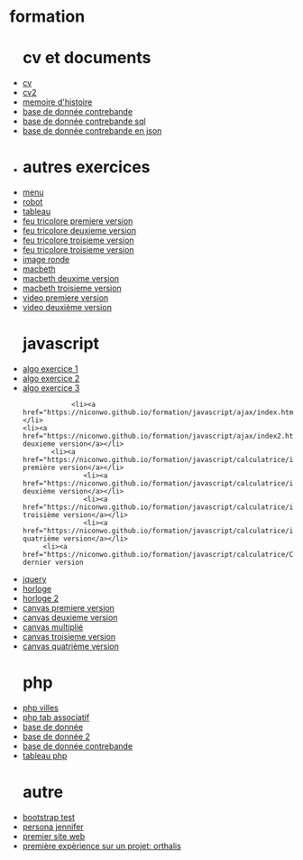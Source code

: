 # formation
<html lang="en">
<head>
    <meta charset="UTF-8">
    <meta name="viewport" content="width=device-width, initial-scale=1.0">
    <meta http-equiv="X-UA-Compatible" content="ie=edge">
    <title>Document</title>
</head>
<body>
    <ul>
        <h1>cv et documents</h1>
    <li><a href="https://niconwo.github.io/formation/cv/">cv</a></li>
        <li><a href="https://niconwo.github.io/formation/cv2/">cv2</a></li>
        <li><a href="https://niconwo.github.io/formation/cv2/document/mémoire.pdf">memoire d'histoire</a></li>
        <li><a href="https://niconwo.github.io/formation/cv2/document/contrebande.pdf">base de donnée contrebande</a></li>
        <li><a href="https://niconwo.github.io/formation/cv2/document/contrebande.sql">base de donnée contrebande sql</a></li>
        <li><a href="https://niconwo.github.io/formation/cv2/document/contrebande.json">base de donnée contrebande en json</a><li>
        <h1> autres exercices </h1>
        <li><a href="https://niconwo.github.io/formation/menusiteweb/index.html">menu</a></li>
        <li><a href="https://niconwo.github.io/formation/monsieur robot/index2.html">robot </a></li>
        <li><a href="https://niconwo.github.io/formation/tableau/index.html">tableau</a></li>
    <li> <a href="https://niconwo.github.io/formation/feu/index.html">feu tricolore premiere version </a></li>
   <li><a href="https://niconwo.github.io/formation/feu/index2.html">feu tricolore deuxieme version </a></li>
<li><a href="https://niconwo.github.io/formation/feu/index3.html">feu tricolore troisieme version </a></li>
        <li><a href="https://niconwo.github.io/formation/feu/index3.html">feu tricolore troisieme version </a></li>
        <li><a href="https://niconwo.github.io/formation/image ronde/">image ronde</a></li>
         <li><a href="https://niconwo.github.io/formation/macbeth/acceuil.html">macbeth</a></li>
        <li><a href="https://niconwo.github.io/formation/macbeth/acceuil2.html">macbeth deuxime version</a></li>
        <li><a href="https://niconwo.github.io/formation/macbeth/acceuil3.html">macbeth troisieme version</a></li>
<li><a href="https://niconwo.github.io/formation/video/test.html">video premiere version</a></li>
          <li><a href="https://niconwo.github.io/formation/video/test4.html">video deuxième version</a></li>
        <h1> javascript </h1>
   <li><a href="https://niconwo.github.io/formation/javascript/algo/exerciceAlgo/ex1/indexalgo.html">algo exercice 1</a></li>
   <li><a href="https://niconwo.github.io/formation/javascript/algo/exerciceAlgo/ex2/index.html">algo exercice 2</a></li>
           <li><a href="https://niconwo.github.io/formation/javascript/algo/exerciceAlgo/ex3/index.html">algo exercice 3</a></li>

                <li><a href="https://niconwo.github.io/formation/javascript/ajax/index.html">ajax</a></li>
    <li><a href="https://niconwo.github.io/formation/javascript/ajax/index2.html">ajax deuxieme version</a></li>
           <li><a href="https://niconwo.github.io/formation/javascript/calculatrice/index.html">calculatrice première version</a></li>
                   <li><a href="https://niconwo.github.io/formation/javascript/calculatrice/index2.html">calculatrice deuxième version</a></li>
                   <li><a href="https://niconwo.github.io/formation/javascript/calculatrice/index3.html">calculatrice troisième version</a></li>
                   <li><a href="https://niconwo.github.io/formation/javascript/calculatrice/index4.html">calculatrice quatrième version</a></li>
         <li><a href="https://niconwo.github.io/formation/javascript/calculatrice/CALCULATRICE.html">calculatrice dernier version

   <li><a href="https://niconwo.github.io/formation/javascript/jquery/index.html">jquery </a></li>
        <li><a href="https://niconwo.github.io/formation/javascript/horloge/index1.html">horloge</a></li>
        <li><a href="https://niconwo.github.io/formation/javascript/horloge/index2.html">horloge 2</a></li>
            <li><a href="https://niconwo.github.io/formation/javascript/canvas/canvas.html">canvas premiere version</a></li>
                <li><a href="https://niconwo.github.io/formation/javascript/canvas/canvas2.html">canvas deuxieme version</a></li>
            <li><a href="https://niconwo.github.io/formation/javascript/canvas/canvas3.html">canvas multiplié</a></li>
        <li><a href="https://niconwo.github.io/formation/javascript/canvas/index.html">canvas troisieme version</a></li>
            <li><a href="https://niconwo.github.io/formation/javascript/canvas/index2.html">canvas quatrième version</a></li>
        <h1> php </h1>
          <li><a href="http://127.0.0.1/php/structures/villes/">php villes</a></li>
          <li><a href="http://127.0.0.1/php/variables/tabAso/index.php">php tab associatif</a></li>
          <li><a href="https://niconwo.github.io/base/base.php">base de donnée</a></li>
           <li><a href="https://niconwo.github.io/base/base2.php">base de donnée 2</a></li>
            <li><a href="https://niconwo.github.io/base/contrebande.php">base de donnée contrebande</a></li>
        <li><a href="http://127.0.0.1/php/tableau/">tableau php</a></li>
        <h1> autre </h1>
        <li><a href="https://niconwo.github.io/formation/boostrap/index.html">bootstrap test</a></li>
            <li><a href="https://niconwo.github.io/formation/persona/jennifer.pdf">persona jennifer</a></li>
        <li><a href="https://niconwo.github.io/formation/html/acceuil.html">premier site web</a></li>
        <li><a href="https://niconwo.github.io/formation/orthalis/medical/dossierMedical.html">première expèrience sur un projet: orthalis </a></li>
            </ul>  
</body>
</html>
